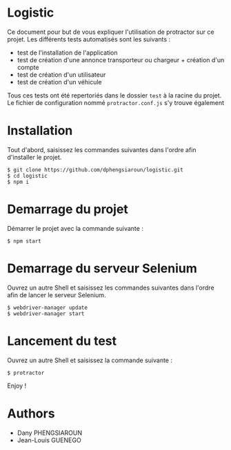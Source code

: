 # Logistic

Ce document pour but de vous expliquer l'utilisation de protractor sur ce projet.
Les différents tests automatisés sont les suivants :
- test de l'installation de l'application
- test de création d'une annonce transporteur ou chargeur + création d'un compte
- test de création d'un utilisateur
- test de création d'un véhicule

Tous ces tests ont été repertoriés dans le dossier `test` à la racine du projet.
Le fichier de configuration nommé `protractor.conf.js` s'y trouve également

# Installation

Tout d'abord, saisissez les commandes suivantes dans l'ordre afin d'installer le projet.

```
$ git clone https://github.com/dphengsiaroun/logistic.git
$ cd logistic
$ npm i
```
# Demarrage du projet

Démarrer le projet avec la commande suivante :
```
$ npm start
```
# Demarrage du serveur Selenium

Ouvrez un autre Shell et saisissez les commandes suivantes dans l'ordre afin de lancer le serveur Selenium.

```
$ webdriver-manager update
$ webdriver-manager start
```

# Lancement du test 

Ouvrez un autre Shell et saisissez la commande suivante :

```
$ protractor
```

Enjoy !

# Authors

- Dany PHENGSIAROUN
- Jean-Louis GUENEGO

